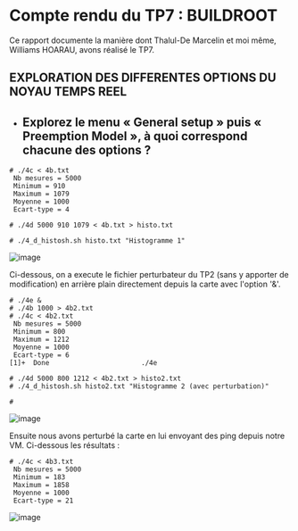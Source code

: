 # Compte rendu du TP7 :  BUILDROOT

Ce rapport documente la manière dont Thalul-De Marcelin et moi même, Williams HOARAU, avons réalisé le TP7.

## EXPLORATION DES DIFFERENTES OPTIONS DU NOYAU TEMPS REEL

- Explorez le menu « General setup » puis « Preemption Model », à quoi correspond chacune des options ?
  -  


```console
# ./4c < 4b.txt
 Nb mesures = 5000
 Minimum = 910
 Maximum = 1079
 Moyenne = 1000
 Ecart-type = 4
 
# ./4d 5000 910 1079 < 4b.txt > histo.txt

# ./4_d_histosh.sh histo.txt "Histogramme 1"

```

![image](https://user-images.githubusercontent.com/91114817/204555311-6f1afd27-c262-4c87-af0e-2b7bba6158fe.png)

Ci-dessous, on a execute le fichier perturbateur du TP2 (sans y apporter de modification) en arrière plain directement depuis la carte avec l'option '&'.

```console
# ./4e & 
# ./4b 1000 > 4b2.txt 
# ./4c < 4b2.txt
 Nb mesures = 5000
 Minimum = 800
 Maximum = 1212
 Moyenne = 1000
 Ecart-type = 6
[1]+  Done                       ./4e

# ./4d 5000 800 1212 < 4b2.txt > histo2.txt
# ./4_d_histosh.sh histo2.txt "Histogramme 2 (avec perturbation)"

# 
```

![image](https://user-images.githubusercontent.com/91114817/204561367-e7a85dcf-8821-4b8f-b83e-c6449c97b94e.png)


Ensuite nous avons perturbé la carte en lui envoyant des ping depuis notre VM. Ci-dessous les résultats :

```console
# ./4c < 4b3.txt
 Nb mesures = 5000
 Minimum = 183
 Maximum = 1858
 Moyenne = 1000
 Ecart-type = 21

```

![image](https://user-images.githubusercontent.com/91114817/204567635-6fa23011-cc9d-41e3-950c-f5ce9804cd1b.png)



